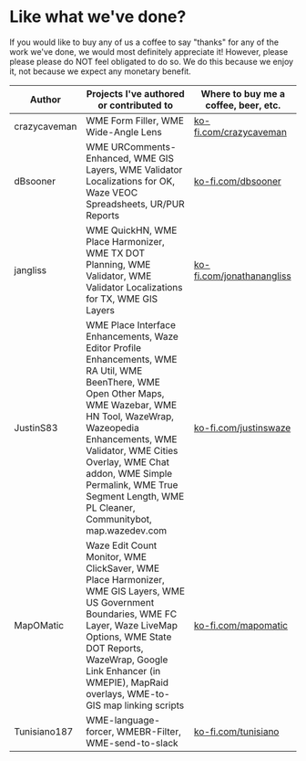 # Like what we've done?
If you would like to buy any of us a coffee to say "thanks" for any of the work we've done, we would most definitely appreciate it!  However, please please please do NOT feel obligated to do so.  We do this because we enjoy it, not because we expect any monetary benefit.


| Author    | Projects I've authored or contributed to | Where to buy me a coffee, beer, etc. |
|-----------|------------------------------------------|--------------------------------------|
| crazycaveman | WME Form Filler, WME Wide-Angle Lens | [ko-fi.com/crazycaveman](https://ko-fi.com/crazycaveman)|
| dBsooner | WME URComments-Enhanced, WME GIS Layers, WME Validator Localizations for OK, Waze VEOC Spreadsheets, UR/PUR Reports | [ko-fi.com/dbsooner](https://ko-fi.com/dbsooner)|
| jangliss | WME QuickHN, WME Place Harmonizer, WME TX DOT Planning, WME Validator, WME Validator Localizations for TX, WME GIS Layers | [ko-fi.com/jonathanangliss](https://ko-fi.com/jonathanangliss)|
| JustinS83 |WME Place Interface Enhancements, Waze Editor Profile Enhancements, WME RA Util, WME BeenThere, WME Open Other Maps, WME Wazebar, WME HN Tool, WazeWrap, Wazeopedia Enhancements, WME Validator, WME Cities Overlay, WME Chat addon, WME Simple Permalink, WME True Segment Length, WME PL Cleaner, Communitybot, map.wazedev.com|[ko-fi.com/justinswaze](https://ko-fi.com/justinswaze)|
| MapOMatic | Waze Edit Count Monitor, WME ClickSaver, WME Place Harmonizer, WME GIS Layers, WME US Government Boundaries, WME FC Layer, Waze LiveMap Options, WME State DOT Reports, WazeWrap, Google Link Enhancer (in WMEPIE), MapRaid overlays, WME-to-GIS map linking scripts |[ko-fi.com/mapomatic](https://ko-fi.com/mapomatic)|
| Tunisiano187 | WME-language-forcer, WMEBR-Filter, WME-send-to-slack |[ko-fi.com/tunisiano](https://ko-fi.com/tunisiano)|
